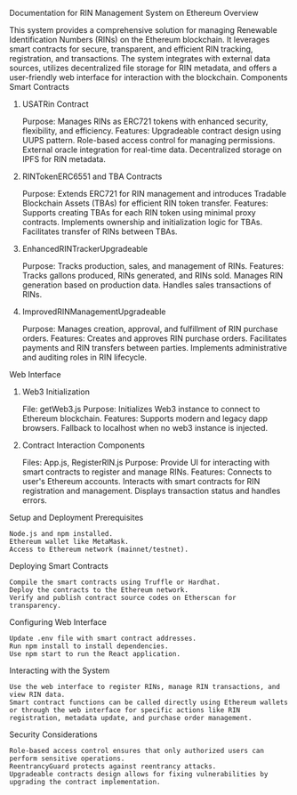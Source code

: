 Documentation for RIN Management System on Ethereum
Overview

This system provides a comprehensive solution for managing Renewable Identification Numbers (RINs) on the Ethereum blockchain. It leverages smart contracts for secure, transparent, and efficient RIN tracking, registration, and transactions. The system integrates with external data sources, utilizes decentralized file storage for RIN metadata, and offers a user-friendly web interface for interaction with the blockchain.
Components
Smart Contracts
1. USATRin Contract

    Purpose: Manages RINs as ERC721 tokens with enhanced security, flexibility, and efficiency.
    Features:
        Upgradeable contract design using UUPS pattern.
        Role-based access control for managing permissions.
        External oracle integration for real-time data.
        Decentralized storage on IPFS for RIN metadata.

2. RINTokenERC6551 and TBA Contracts

    Purpose: Extends ERC721 for RIN management and introduces Tradable Blockchain Assets (TBAs) for efficient RIN token transfer.
    Features:
        Supports creating TBAs for each RIN token using minimal proxy contracts.
        Implements ownership and initialization logic for TBAs.
        Facilitates transfer of RINs between TBAs.

3. EnhancedRINTrackerUpgradeable

    Purpose: Tracks production, sales, and management of RINs.
    Features:
        Tracks gallons produced, RINs generated, and RINs sold.
        Manages RIN generation based on production data.
        Handles sales transactions of RINs.

4. ImprovedRINManagementUpgradeable

    Purpose: Manages creation, approval, and fulfillment of RIN purchase orders.
    Features:
        Creates and approves RIN purchase orders.
        Facilitates payments and RIN transfers between parties.
        Implements administrative and auditing roles in RIN lifecycle.

Web Interface
1. Web3 Initialization

    File: getWeb3.js
    Purpose: Initializes Web3 instance to connect to Ethereum blockchain.
    Features:
        Supports modern and legacy dapp browsers.
        Fallback to localhost when no web3 instance is injected.

2. Contract Interaction Components

    Files: App.js, RegisterRIN.js
    Purpose: Provide UI for interacting with smart contracts to register and manage RINs.
    Features:
        Connects to user's Ethereum accounts.
        Interacts with smart contracts for RIN registration and management.
        Displays transaction status and handles errors.

Setup and Deployment
Prerequisites

    Node.js and npm installed.
    Ethereum wallet like MetaMask.
    Access to Ethereum network (mainnet/testnet).

Deploying Smart Contracts

    Compile the smart contracts using Truffle or Hardhat.
    Deploy the contracts to the Ethereum network.
    Verify and publish contract source codes on Etherscan for transparency.

Configuring Web Interface

    Update .env file with smart contract addresses.
    Run npm install to install dependencies.
    Use npm start to run the React application.

Interacting with the System

    Use the web interface to register RINs, manage RIN transactions, and view RIN data.
    Smart contract functions can be called directly using Ethereum wallets or through the web interface for specific actions like RIN registration, metadata update, and purchase order management.

Security Considerations

    Role-based access control ensures that only authorized users can perform sensitive operations.
    ReentrancyGuard protects against reentrancy attacks.
    Upgradeable contracts design allows for fixing vulnerabilities by upgrading the contract implementation.


